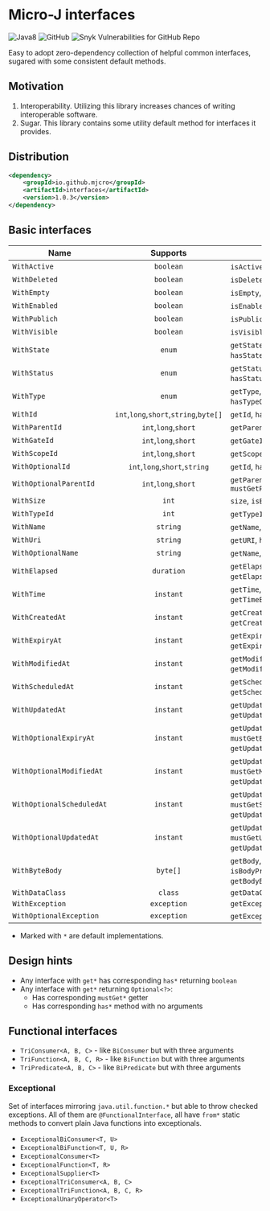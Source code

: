 Micro-J interfaces
==================

![Java8](https://img.shields.io/badge/Java-8-brightgreen)
![GitHub](https://img.shields.io/github/license/mjcro/interfaces)
![Snyk Vulnerabilities for GitHub Repo](https://img.shields.io/snyk/vulnerabilities/github/mjcro/interfaces)

Easy to adopt zero-dependency collection of helpful common interfaces,
sugared with some consistent default methods.

## Motivation

1. Interoperability. Utilizing this library increases chances of writing interoperable software.
2. Sugar. This library contains some utility default method for interfaces it provides.

## Distribution

```xml
<dependency>
    <groupId>io.github.mjcro</groupId>
    <artifactId>interfaces</artifactId>
    <version>1.0.3</version>
</dependency>
```

## Basic interfaces

| Name                      |                Supports                | Methods                                                                                                                                              |
|---------------------------|:--------------------------------------:|------------------------------------------------------------------------------------------------------------------------------------------------------|
| `WithActive`              |               `boolean`                | `isActive`, `isNotActive*`                                                                                                                           |
| `WithDeleted`             |               `boolean`                | `isDeleted`, `isNotDeleted*`                                                                                                                         |
| `WithEmpty`               |               `boolean`                | `isEmpty`, `isNotEmpty*`                                                                                                                             |
| `WithEnabled`             |               `boolean`                | `isEnabled`, `isNotEnabled*`, `isDisabled*`                                                                                                          |
| `WithPublich`             |               `boolean`                | `isPublic`, `isNotPublic*`                                                                                                                           |
| `WithVisible`             |               `boolean`                | `isVisible`, `isNotVisible*`, `isHidden*`                                                                                                            |
| `WithState`               |                 `enum`                 | `getState`, `hasState*`, `notHasState*`,<br/>`hasStateOneOf*`, `notHasStateOneOf*`                                                                   |
| `WithStatus`              |                 `enum`                 | `getStatus`, `hasStatus*`, `notHasStatus*`,<br/>`hasStatusOneOf*`, `notHasStatusOneOf*`                                                              |
| `WithType`                |                 `enum`                 | `getType`, `hasType*`, `notHasType*`,<br/>`hasTypeOneOf*`, `notHasTypeOneOf*`                                                                        |
| `WithId`                  | `int`,`long`,`short`,`string`,`byte[]` | `getId`, `hasId*`, `getIdBase64*`                                                                                                                    |
| `WithParentId`            |          `int`,`long`,`short`          | `getParentId`, `hasParentId*`                                                                                                                        |
| `WithGateId`              |          `int`,`long`,`short`          | `getGateId`, `hasGateId*`                                                                                                                            |
| `WithScopeId`             |          `int`,`long`,`short`          | `getScopeId`, `hasScopeId*`                                                                                                                          |
| `WithOptionalId`          |     `int`,`long`,`short`,`string`      | `getId`, `hasId*`, `mustGetId*`                                                                                                                      |
| `WithOptionalParentId`    |          `int`,`long`,`short`          | `getParentId`, `hasParentId*`,<br/>`mustGetParentId`                                                                                                 |
| `WithSize`                |                 `int`                  | `size`, `isEmpty*`, `isNotEmpty*`                                                                                                                    |
| `WithTypeId`              |                 `int`                  | `getTypeId`, `hasTypeId*`                                                                                                                            |
| `WithName`                |                `string`                | `getName`, `hasName*`                                                                                                                                |
| `WithUri`                 |                `string`                | `getURI`, `hasURI*`                                                                                                                                  |
| `WithOptionalName`        |                `string`                | `getName`, `hasName*`, `mustGetName*`                                                                                                                |
| `WithElapsed`             |               `duration`               | `getElapsed`, `getElapsedSeconds*`,<br/>`getElapsedMillis*`, `getElapsedNanos*`                                                                      |
| `WithTime`                |               `instant`                | `getTime`, `getTimeEpochSeconds*`,<br/>`getTimeEpochMilli*`, `formatTimeISOInstant*`                                                                 |
| `WithCreatedAt`           |               `instant`                | `getCreatedAt`, `getCreatedAtEpochSeconds*`,<br/>`getCreatedAtEpochMilli*`,`formatCreatedAtISOInstant*`                                              |
| `WithExpiryAt`            |               `instant`                | `getExpiryAt`, `getExpiryAtEpochSeconds*`,<br/>`getExpiryAtEpochMilli*`,`formatExpiryAtISOInstant*`                                                  |
| `WithModifiedAt`          |               `instant`                | `getModifiedAt`, `getModifiedAtEpochSeconds*`,<br/>`getModifiedAtEpochMilli*`,`formatModifiedAtISOInstant*`                                          |
| `WithScheduledAt`         |               `instant`                | `getScheduledAt`, `getScheduledAtEpochSeconds*`,<br/>`getScheduledAtEpochMilli*`,`formatScheduledAtISOInstant*`                                      |
| `WithUpdatedAt`           |               `instant`                | `getUpdatedAt`, `getUpdatedAtEpochSeconds*`,<br/>`getUpdatedAtEpochMilli*`,`formatUpdatedAtISOInstant*`                                              |
| `WithOptionalExpiryAt`    |               `instant`                | `getUpdatedAt`, `hasExpiryAt*`,<br/>`mustGetExpiryAt`, `getUpdatedAtEpochSeconds*`,<br/>`getUpdatedAtEpochMilli*`,`formatUpdatedAtISOInstant*`       |
| `WithOptionalModifiedAt`  |               `instant`                | `getUpdatedAt`, `hasModifiedAt*`,<br/>`mustGetModifiedAt`, `getUpdatedAtEpochSeconds*`,<br/>`getUpdatedAtEpochMilli*`,`formatUpdatedAtISOInstant*`   |
| `WithOptionalScheduledAt` |               `instant`                | `getUpdatedAt`, `hasScheduledAt*`,<br/>`mustGetScheduledAt`, `getUpdatedAtEpochSeconds*`,<br/>`getUpdatedAtEpochMilli*`,`formatUpdatedAtISOInstant*` |
| `WithOptionalUpdatedAt`   |               `instant`                | `getUpdatedAt`, `hasUpdatedAt*`,<br/>`mustGetUpdatedAt`, `getUpdatedAtEpochSeconds*`,<br/>`getUpdatedAtEpochMilli*`,`formatUpdatedAtISOInstant*`     |
| `WithByteBody`            |                `byte[]`                | `getBody`, `isBodyEmpty*`,<br/>`isBodyPresent*`, `getBodyString*`,<br>`getBodyBase64*`, `getBodyInputStream*`                                        |
| `WithDataClass`           |                `class`                 | `getDataClass`                                                                                                                                       |
| `WithException`           |              `exception`               | `getException`                                                                                                                                       |
| `WithOptionalException`   |              `exception`               | `getException`, `hasException*`, `hasNoException*`                                                                                                   | 

- Marked with `*` are default implementations.

## Design hints

- Any interface with `get*` has corresponding `has*` returning `boolean`
- Any interface with `get*` returning `Optional<?>`:
    - Has corresponding `mustGet*` getter
    - Has corresponding `has*` method with no arguments

## Functional interfaces

- `TriConsumer<A, B, C>` - like `BiConsumer` but with three arguments
- `TriFunction<A, B, C, R>` - like `BiFunction` but with three arguments
- `TriPredicate<A, B, C>` - like `BiPredicate` but with three arguments

### Exceptional

Set of interfaces mirroring `java.util.function.*` but able to throw checked exceptions.
All of them are `@FunctionalInterface`, all have `from*` static methods to convert plain Java functions into
exceptionals.

- `ExceptionalBiConsumer<T, U>`
- `ExceptionalBiFunction<T, U, R>`
- `ExceptionalConsumer<T>`
- `ExceptionalFunction<T, R>`
- `ExceptionalSupplier<T>`
- `ExceptionalTriConsumer<A, B, C>`
- `ExceptionalTriFunction<A, B, C, R>`
- `ExceptionalUnaryOperator<T>`